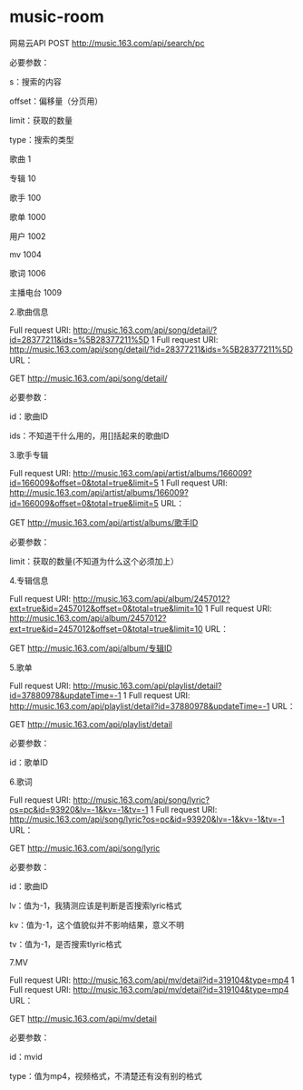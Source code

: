 # music-room

网易云API
POST http://music.163.com/api/search/pc

必要参数：

s：搜索的内容

offset：偏移量（分页用）

limit：获取的数量

type：搜索的类型

歌曲 1

专辑 10

歌手 100

歌单 1000

用户 1002

mv 1004

歌词 1006

主播电台 1009

 

2.歌曲信息


Full request URI: http://music.163.com/api/song/detail/?id=28377211&ids=%5B28377211%5D
1
Full request URI: http://music.163.com/api/song/detail/?id=28377211&ids=%5B28377211%5D
URL：

GET  http://music.163.com/api/song/detail/

必要参数：

id：歌曲ID

ids：不知道干什么用的，用[]括起来的歌曲ID

 

3.歌手专辑


Full request URI: http://music.163.com/api/artist/albums/166009?id=166009&offset=0&total=true&limit=5
1
Full request URI: http://music.163.com/api/artist/albums/166009?id=166009&offset=0&total=true&limit=5
URL：

GET http://music.163.com/api/artist/albums/歌手ID

必要参数：

limit：获取的数量(不知道为什么这个必须加上）

 

4.专辑信息


Full request URI: http://music.163.com/api/album/2457012?ext=true&id=2457012&offset=0&total=true&limit=10
1
Full request URI: http://music.163.com/api/album/2457012?ext=true&id=2457012&offset=0&total=true&limit=10
URL：

GET http://music.163.com/api/album/专辑ID

 

5.歌单


Full request URI: http://music.163.com/api/playlist/detail?id=37880978&updateTime=-1
1
Full request URI: http://music.163.com/api/playlist/detail?id=37880978&updateTime=-1
URL：

GET http://music.163.com/api/playlist/detail

必要参数：

id：歌单ID

 

6.歌词


Full request URI: http://music.163.com/api/song/lyric?os=pc&id=93920&lv=-1&kv=-1&tv=-1
1
Full request URI: http://music.163.com/api/song/lyric?os=pc&id=93920&lv=-1&kv=-1&tv=-1
URL：

GET http://music.163.com/api/song/lyric

必要参数：

id：歌曲ID

lv：值为-1，我猜测应该是判断是否搜索lyric格式

kv：值为-1，这个值貌似并不影响结果，意义不明

tv：值为-1，是否搜索tlyric格式

 

7.MV


Full request URI: http://music.163.com/api/mv/detail?id=319104&type=mp4
1
Full request URI: http://music.163.com/api/mv/detail?id=319104&type=mp4
URL：

GET http://music.163.com/api/mv/detail

必要参数：

id：mvid

type：值为mp4，视频格式，不清楚还有没有别的格式
